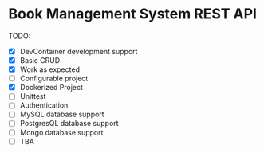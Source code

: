 # Book Management System REST API

TODO:

- [x] DevContainer development support
- [x] Basic CRUD
- [x] Work as expected
- [ ] Configurable project
- [x] Dockerized Project
- [ ] Unittest
- [ ] Authentication
- [ ] MySQL database support
- [ ] PostgresQL database support
- [ ] Mongo database support
- [ ] TBA
